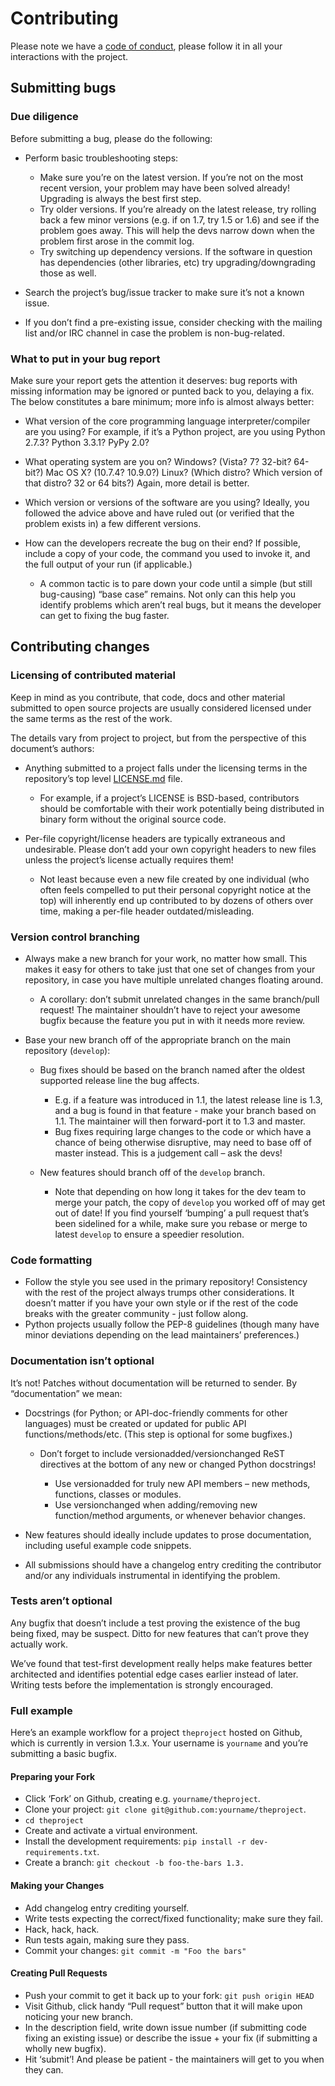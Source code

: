 # Contributing

Please note we have a [code of conduct](CODE_OF_CONDUCT.md), please follow it in all your interactions with the project.

## Submitting bugs

### Due diligence

Before submitting a bug, please do the following:

* Perform basic troubleshooting steps:

  * Make sure you’re on the latest version. If you’re not on the most recent version, your problem may have been solved already! Upgrading is always the best first step.
  * Try older versions. If you’re already on the latest release, try rolling back a few minor versions (e.g. if on 1.7, try 1.5 or 1.6) and see if the problem goes away. This will help the devs narrow down when the problem first arose in the commit log.
  * Try switching up dependency versions. If the software in question has dependencies (other libraries, etc) try upgrading/downgrading those as well.

* Search the project’s bug/issue tracker to make sure it’s not a known issue.
* If you don’t find a pre-existing issue, consider checking with the mailing list and/or IRC channel in case the problem is non-bug-related.

### What to put in your bug report

Make sure your report gets the attention it deserves: bug reports with missing information may be ignored or punted back to you, delaying a fix. The below constitutes a bare minimum; more info is almost always better:

* What version of the core programming language interpreter/compiler are you using? For example, if it’s a Python project, are you using Python 2.7.3? Python 3.3.1? PyPy 2.0?
* What operating system are you on? Windows? (Vista? 7? 32-bit? 64-bit?) Mac OS X? (10.7.4? 10.9.0?) Linux? (Which distro? Which version of that distro? 32 or 64 bits?) Again, more detail is better.
* Which version or versions of the software are you using? Ideally, you followed the advice above and have ruled out (or verified that the problem exists in) a few different versions.
* How can the developers recreate the bug on their end? If possible, include a copy of your code, the command you used to invoke it, and the full output of your run (if applicable.)

  * A common tactic is to pare down your code until a simple (but still bug-causing) “base case” remains. Not only can this help you identify problems which aren’t real bugs, but it means the developer can get to fixing the bug faster.

## Contributing changes

### Licensing of contributed material

Keep in mind as you contribute, that code, docs and other material submitted to open source projects are usually considered licensed under the same terms as the rest of the work.

The details vary from project to project, but from the perspective of this document’s authors:

* Anything submitted to a project falls under the licensing terms in the repository’s top level [LICENSE.md](LICENSE.md) file.

  * For example, if a project’s LICENSE is BSD-based, contributors should be comfortable with their work potentially being distributed in binary form without the original source code.

* Per-file copyright/license headers are typically extraneous and undesirable. Please don’t add your own copyright headers to new files unless the project’s license actually requires them!

  * Not least because even a new file created by one individual (who often feels compelled to put their personal copyright notice at the top) will inherently end up contributed to by dozens of others over time, making a per-file header outdated/misleading.

### Version control branching

* Always make a new branch for your work, no matter how small. This makes it easy for others to take just that one set of changes from your repository, in case you have multiple unrelated changes floating around.

  * A corollary: don’t submit unrelated changes in the same branch/pull request! The maintainer shouldn’t have to reject your awesome bugfix because the feature you put in with it needs more review.

* Base your new branch off of the appropriate branch on the main repository (`develop`):

  * Bug fixes should be based on the branch named after the oldest supported release line the bug affects.

    * E.g. if a feature was introduced in 1.1, the latest release line is 1.3, and a bug is found in that feature - make your branch based on 1.1. The maintainer will then forward-port it to 1.3 and master.
    * Bug fixes requiring large changes to the code or which have a chance of being otherwise disruptive, may need to base off of master instead. This is a judgement call – ask the devs!
  * New features should branch off of the `develop` branch.

    * Note that depending on how long it takes for the dev team to merge your patch, the copy of `develop` you worked off of may get out of date! If you find yourself ‘bumping’ a pull request that’s been sidelined for a while, make sure you rebase or merge to latest `develop` to ensure a speedier resolution.

### Code formatting

* Follow the style you see used in the primary repository! Consistency with the rest of the project always trumps other considerations. It doesn’t matter if you have your own style or if the rest of the code breaks with the greater community - just follow along.
* Python projects usually follow the PEP-8 guidelines (though many have minor deviations depending on the lead maintainers’ preferences.)

### Documentation isn’t optional

It’s not! Patches without documentation will be returned to sender. By “documentation” we mean:

* Docstrings (for Python; or API-doc-friendly comments for other languages) must be created or updated for public API functions/methods/etc. (This step is optional for some bugfixes.)

  * Don’t forget to include versionadded/versionchanged ReST directives at the bottom of any new or changed Python docstrings!
  
    * Use versionadded for truly new API members – new methods, functions, classes or modules.
    * Use versionchanged when adding/removing new function/method arguments, or whenever behavior changes.

* New features should ideally include updates to prose documentation, including useful example code snippets.
* All submissions should have a changelog entry crediting the contributor and/or any individuals instrumental in identifying the problem.

### Tests aren’t optional
Any bugfix that doesn’t include a test proving the existence of the bug being fixed, may be suspect. Ditto for new features that can’t prove they actually work.

We’ve found that test-first development really helps make features better architected and identifies potential edge cases earlier instead of later. Writing tests before the implementation is strongly encouraged.

### Full example

Here’s an example workflow for a project `theproject` hosted on Github, which is currently in version 1.3.x. Your username is `yourname` and you’re submitting a basic bugfix.

#### Preparing your Fork

* Click ‘Fork’ on Github, creating e.g. `yourname/theproject`. 
* Clone your project: `git clone git@github.com:yourname/theproject`.
* `cd theproject`
* Create and activate a virtual environment.
* Install the development requirements: `pip install -r dev-requirements.txt`.
* Create a branch: `git checkout -b foo-the-bars 1.3.`

#### Making your Changes

* Add changelog entry crediting yourself.
* Write tests expecting the correct/fixed functionality; make sure they fail.
* Hack, hack, hack.
* Run tests again, making sure they pass.
* Commit your changes: `git commit -m "Foo the bars"`

#### Creating Pull Requests

* Push your commit to get it back up to your fork: `git push origin HEAD`
* Visit Github, click handy “Pull request” button that it will make upon noticing your new branch.
* In the description field, write down issue number (if submitting code fixing an existing issue) or describe the issue + your fix (if submitting a wholly new bugfix).
* Hit ‘submit’! And please be patient - the maintainers will get to you when they can.

